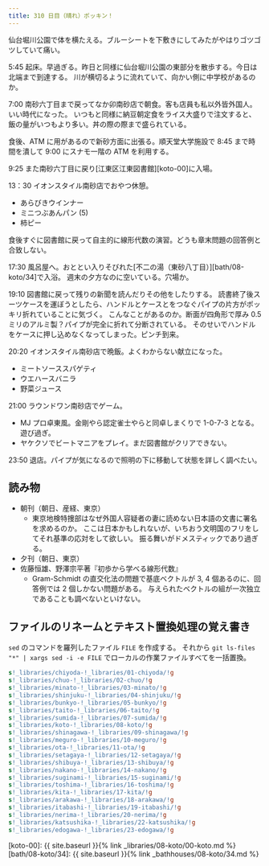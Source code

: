 ```yaml
---
title: 310 日目（晴れ）ポッキン！
---
```


仙台堀川公園で体を横たえる。ブルーシートを下敷きにしてみたがやはりゴツゴツしていて痛い。

5:45 起床。早過ぎる。昨日と同様に仙台堀川公園の東部分を散歩する。今日は北端まで到達する。
川が横切るように流れていて、向かい側に中学校があるのか。

7:00 南砂六丁目まで戻ってなか卯南砂店で朝食。客も店員も私以外皆外国人。いい時代になった。
いつもと同様に納豆朝定食をライス大盛りで注文すると、飯の量がいつもより多い。丼の際の際まで盛られている。

食後、ATM に用があるので新砂方面に出張る。順天堂大学施設で 8:45 まで時間を潰して
9:00 にスナモ一階の ATM を利用する。

9:25 また南砂六丁目に戻り[江東区江東図書館][koto-00]に入場。

13：30 イオンスタイル南砂店でおやつ休憩。

* あらびきウインナー
* ミニつぶあんパン (5)
* 柿ピー

食後すぐに図書館に戻って自主的に線形代数の演習。どうも章末問題の回答例と合致しない。

17:30 風呂屋へ。おととい入りそびれた[不二の湯（東砂八丁目）][bath/08-koto/34]で入浴。
週末の夕方なのに空いている。穴場か。

19:10 図書館に戻って残りの新聞を読んだりその他をしたりする。
読書終了後スーツケースを運ぼうとしたら、ハンドルとケースとをつなぐパイプの片方がポッキリ折れていることに気づく。
こんなことがあるのか。断面が四角形で厚み 0.5 ミリのアルミ製？パイプが完全に折れて分断されている。
そのせいでハンドルをケースに押し込めなくなってしまった。ピンチ到来。

20:20 イオンスタイル南砂店で晩飯。よくわからない献立になった。

* ミートソーススパゲティ
* ウエハースバニラ
* 野菜ジュース

21:00 ラウンドワン南砂店でゲーム。

* MJ プロ卓東風。金剛やら認定雀士やらと同卓しまくりで 1-0-7-3 となる。遊び過ぎ。
* ヤケクソでビートマニアをプレイ。まだ図書館がクリアできない。

23:50 退店。パイプが気になるので照明の下に移動して状態を詳しく調べたい。

## 読み物

* 朝刊（朝日、産経、東京）
  * 東京地検特捜部はなぜ外国人容疑者の妻に読めない日本語の文書に署名を求めるのか。
    ここは日本かもしれないが、いちおう文明国のフリをしてそれ基準の応対をして欲しい。
    振る舞いがドメスティックであり過ぎる。
* 夕刊（朝日、東京）
* 佐藤恒雄、野澤宗平著『初歩から学べる線形代数』
  * Gram-Schmidt の直交化法の問題で基底ベクトルが 3, 4 個あるのに、回答例では 2 個しかない問題がある。
    与えられたベクトルの組が一次独立であることも調べないといけない。

## ファイルのリネームとテキスト置換処理の覚え書き

`sed` のコマンドを羅列したファイル `FILE` を作成する。
それから `git ls-files "*" | xargs sed -i -e FILE` でローカルの作業ファイルすべてを一括置換。

```sed
s!_libraries/chiyoda-!_libraries/01-chiyoda/!g
s!_libraries/chuo-!_libraries/02-chuo/!g
s!_libraries/minato-!_libraries/03-minato/!g
s!_libraries/shinjuku-!_libraries/04-shinjuku/!g
s!_libraries/bunkyo-!_libraries/05-bunkyo/!g
s!_libraries/taito-!_libraries/06-taito/!g
s!_libraries/sumida-!_libraries/07-sumida/!g
s!_libraries/koto-!_libraries/08-koto/!g
s!_libraries/shinagawa-!_libraries/09-shinagawa/!g
s!_libraries/meguro-!_libraries/10-meguro/!g
s!_libraries/ota-!_libraries/11-ota/!g
s!_libraries/setagaya-!_libraries/12-setagaya/!g
s!_libraries/shibuya-!_libraries/13-shibuya/!g
s!_libraries/nakano-!_libraries/14-nakano/!g
s!_libraries/suginami-!_libraries/15-suginami/!g
s!_libraries/toshima-!_libraries/16-toshima/!g
s!_libraries/kita-!_libraries/17-kita/!g
s!_libraries/arakawa-!_libraries/18-arakawa/!g
s!_libraries/itabashi-!_libraries/19-itabashi/!g
s!_libraries/nerima-!_libraries/20-nerima/!g
s!_libraries/katsushika-!_libraries/22-katsushika/!g
s!_libraries/edogawa-!_libraries/23-edogawa/!g
```

[koto-00]: {{ site.baseurl }}{% link _libraries/08-koto/00-koto.md %}
[bath/08-koto/34]: {{ site.baseurl }}{% link _bathhouses/08-koto/34.md %}
